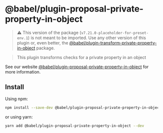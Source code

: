 # @babel/plugin-proposal-private-property-in-object

> ⚠️ This version of the package (`v7.21.0-placeholder-for-preset-env.1`) is not meant to
> be imported. Use any other version of this plugin or, even better, the
> [@babel/plugin-transform-private-property-in-object](https://babeljs.io/docs/en/babel-plugin-transform-private-property-in-object) package.

> This plugin transforms checks for a private property in an object

See our
website [@babel/plugin-proposal-private-property-in-object](https://babeljs.io/docs/en/babel-plugin-proposal-private-property-in-object)
for more information.

## Install

Using npm:

```sh
npm install --save-dev @babel/plugin-proposal-private-property-in-object
```

or using yarn:

```sh
yarn add @babel/plugin-proposal-private-property-in-object --dev
```
